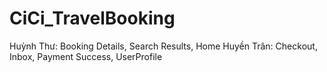 # CiCi_TravelBooking
Huỳnh Thư: Booking Details, Search Results, Home
Huyền Trân: Checkout, Inbox, Payment Success, UserProfile
